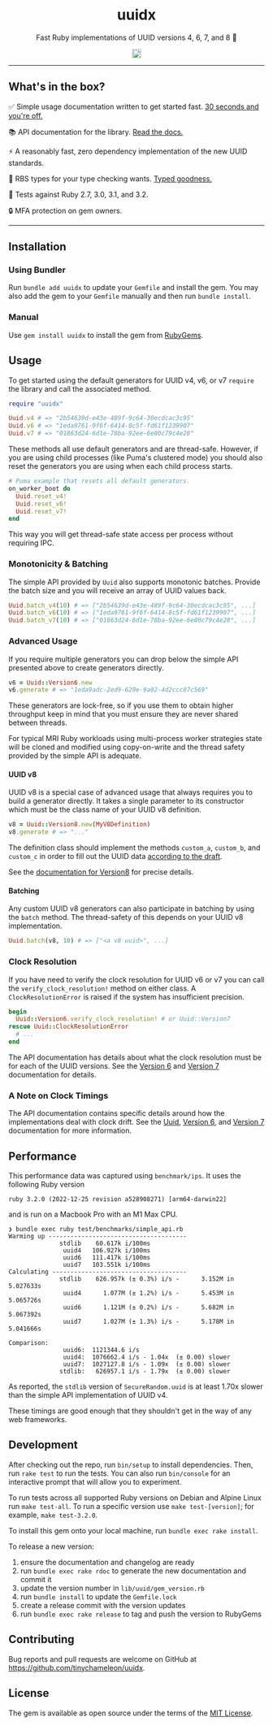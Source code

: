<h1 align="center">uuidx</h1>
<p align="center">Fast Ruby implementations of UUID versions 4, 6, 7, and 8 🪪</p> 
<p align="center"><a href="https://badge.fury.io/rb/uuidx"><img src="https://badge.fury.io/rb/uuidx.svg" alt="Gem Version" height="18"></a></p>

---

## What's in the box?

✅ Simple usage documentation written to get started fast. [30 seconds and you're off.](#usage)

📚 API documentation for the library. [Read the docs.](https://tinychameleon.github.io/uuidx/)

⚡ A reasonably fast, zero dependency implementation of the new UUID standards.

🤖 RBS types for your type checking wants. [Typed goodness.](./sig)

💎 Tests against Ruby 2.7, 3.0, 3.1, and 3.2.

🔒 MFA protection on gem owners.

---

## Installation

### Using Bundler

Run `bundle add uuidx` to update your `Gemfile` and install the gem. You may
also add the gem to your `Gemfile` manually and then run `bundle install`.

### Manual

Use `gem install uuidx` to install the gem from [RubyGems](https://rubygems.org).

## Usage

To get started using the default generators for UUID v4, v6, or v7 `require`
the library and call the associated method.

```ruby
require "uuidx"

Uuid.v4 # => "2b54639d-e43e-489f-9c64-30ecdcac3c95"
Uuid.v6 # => "1eda9761-9f6f-6414-8c5f-fd61f1239907"
Uuid.v7 # => "01863d24-6d1e-78ba-92ee-6e80c79c4e28"
```

These methods all use default generators and are thread-safe. However, if you
are using child processes (like Puma's clustered mode) you should also reset
the generators you are using when each child process starts.

```ruby
# Puma example that resets all default generators.
on_worker_boot do
  Uuid.reset_v4!
  Uuid.reset_v6!
  Uuid.reset_v7!
end
```

This way you will get thread-safe state access per process without requiring
IPC.

### Monotonicity & Batching
The simple API provided by `Uuid` also supports monotonic batches. Provide the
batch size and you will receive an array of UUID values back.

```ruby
Uuid.batch_v4(10) # => ["2b54639d-e43e-489f-9c64-30ecdcac3c95", ...]
Uuid.batch_v6(10) # => ["1eda9761-9f6f-6414-8c5f-fd61f1239907", ...]
Uuid.batch_v7(10) # => ["01863d24-6d1e-78ba-92ee-6e80c79c4e28", ...]
```

### Advanced Usage
If you require multiple generators you can drop below the simple API presented
above to create generators directly.

```ruby
v6 = Uuid::Version6.new
v6.generate # => "1eda9adc-2ed9-629e-9a02-4d2ccc87c569"
```

These generators are lock-free, so if you use them to obtain higher throughput
keep in mind that you must ensure they are never shared between threads.

For typical MRI Ruby workloads using multi-process worker strategies state will
be cloned and modified using copy-on-write and the thread safety provided by
the simple API is adequate.

#### UUID v8
UUID v8 is a special case of advanced usage that always requires you to build
a generator directly. It takes a single parameter to its constructor which must
be the class name of your UUID v8 definition.

```ruby
v8 = Uuid::Version8.new(MyV8Definition)
v8.generate # => "..."
```

The definition class should implement the methods `custom_a`, `custom_b`, and
`custom_c` in order to fill out the UUID data [according to the draft](https://www.ietf.org/archive/id/draft-ietf-uuidrev-rfc4122bis-01.html#name-uuid-version-8).

See the [documentation for Version8](https://tinychameleon.github.io/uuidx/Uuid/Version8.html) for precise details.

#### Batching
Any custom UUID v8 generators can also participate in batching by using the
`batch` method. The thread-safety of this depends on your UUID v8 implementation.

```ruby
Uuid.batch(v8, 10) # => ["<a v8 uuid>", ...]
```

### Clock Resolution
If you have need to verify the clock resolution for UUID v6 or v7 you can call
the `verify_clock_resolution!` method on either class. A `ClockResolutionError`
is raised if the system has insufficient precision.

```ruby
begin
  Uuid::Version6.verify_clock_resolution! # or Uuid::Version7
rescue Uuid::ClockResolutionError
  # ...
end
```

The API documentation has details about what the clock resolution must be for
each of the UUID versions. See the
[Version 6](https://tinychameleon.github.io/uuidx/Uuid/Version6.html) and
[Version 7](https://tinychameleon.github.io/uuidx/Uuid/Version7.html)
documentation for details.

### A Note on Clock Timings
The API documentation contains specific details around how the implementations
deal with clock drift. See the
[Uuid](https://tinychameleon.github.io/uuidx/Uuid.html),
[Version 6](https://tinychameleon.github.io/uuidx/Uuid/Version6.html), and
[Version 7](https://tinychameleon.github.io/uuidx/Uuid/Version7.html)
documentation for more information.

## Performance
This performance data was captured using `benchmark/ips`. It uses the following
Ruby version

    ruby 3.2.0 (2022-12-25 revision a528908271) [arm64-darwin22]

and is run on a Macbook Pro with an M1 Max CPU.

    ❯ bundle exec ruby test/benchmarks/simple_api.rb 
    Warming up --------------------------------------
                  stdlib    60.617k i/100ms
                   uuid4   106.927k i/100ms
                   uuid6   111.417k i/100ms
                   uuid7   103.551k i/100ms
    Calculating -------------------------------------
                  stdlib    626.957k (± 0.3%) i/s -      3.152M in   5.027633s
                   uuid4      1.077M (± 1.2%) i/s -      5.453M in   5.065726s
                   uuid6      1.121M (± 0.2%) i/s -      5.682M in   5.067392s
                   uuid7      1.027M (± 1.3%) i/s -      5.178M in   5.041666s
    
    Comparison:
                   uuid6:  1121344.6 i/s
                   uuid4:  1076662.4 i/s - 1.04x  (± 0.00) slower
                   uuid7:  1027127.8 i/s - 1.09x  (± 0.00) slower
                  stdlib:   626957.1 i/s - 1.79x  (± 0.00) slower


As reported, the `stdlib` version of `SecureRandom.uuid` is at least 1.70x
slower than the simple API implementation of UUID v4.

These timings are good enough that they shouldn't get in the way of any web
frameworks.

## Development
After checking out the repo, run `bin/setup` to install dependencies. Then, run
`rake test` to run the tests. You can also run `bin/console` for an interactive
prompt that will allow you to experiment.

To run tests across all supported Ruby versions on Debian and Alpine Linux run
`make test-all`. To run a specific version use `make test-[version]`;
for example, `make test-3.2.0`.

To install this gem onto your local machine, run `bundle exec rake install`.

To release a new version:

1. ensure the documentation and changelog are ready
2. run `bundle exec rake rdoc` to generate the new documentation and commit it
3. update the version number in `lib/uuid/gem_version.rb`
4. run `bundle install` to update the `Gemfile.lock`
5. create a release commit with the version updates
6. run `bundle exec rake release` to tag and push the version to RubyGems

## Contributing
Bug reports and pull requests are welcome on GitHub at https://github.com/tinychameleon/uuidx.

## License
The gem is available as open source under the terms of the [MIT License](https://opensource.org/licenses/MIT).
